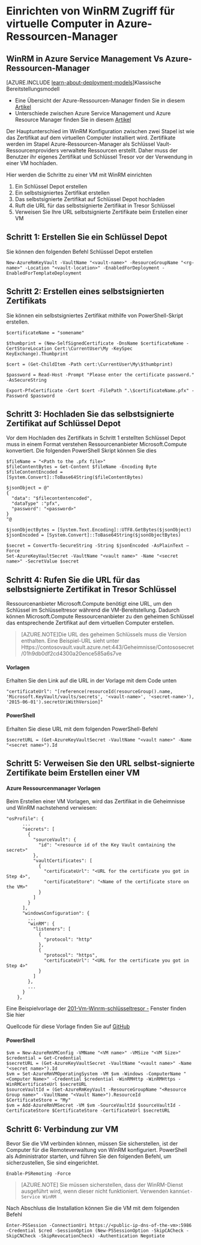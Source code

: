 <properties
    pageTitle="Einrichten von WinRM Zugriff für virtuelle Computer in Azure-Ressourcen-Manager | Microsoft Azure"
    description="WinRM Zugriff mit einem Ressourcenmanager Azure virtuellen Computer einrichten"
    services="virtual-machines-windows"
    documentationCenter=""
    authors="singhkays"
    manager="timlt"
    editor=""
    tags="azure-resource-manager"/>

<tags
    ms.service="virtual-machines-windows"
    ms.workload="infrastructure-services"
    ms.tgt_pltfrm="vm-windows"
    ms.devlang="na"
    ms.topic="article"
    ms.date="06/16/2016"
    ms.author="singhkay"/>

# <a name="setting-up-winrm-access-for-virtual-machines-in-azure-resource-manager"></a>Einrichten von WinRM Zugriff für virtuelle Computer in Azure-Ressourcen-Manager

## <a name="winrm-in-azure-service-management-vs-azure-resource-manager"></a>WinRM in Azure Service Management Vs Azure-Ressourcen-Manager

[AZURE.INCLUDE [learn-about-deployment-models](../../includes/learn-about-deployment-models-rm-include.md)]Klassische Bereitstellungsmodell

* Eine Übersicht der Azure-Ressourcen-Manager finden Sie in diesem [Artikel](../azure-resource-manager/resource-group-overview.md)
* Unterschiede zwischen Azure Service Management und Azure Resource Manager finden Sie in diesem [Artikel](../resource-manager-deployment-model.md)

Der Hauptunterschied im WinRM Konfiguration zwischen zwei Stapel ist wie das Zertifikat auf dem virtuellen Computer installiert wird. Zertifikate werden im Stapel Azure-Ressourcen-Manager als Schlüssel Vault-Ressourcenproviders verwaltete Ressourcen erstellt. Daher muss der Benutzer ihr eigenes Zertifikat und Schlüssel Tresor vor der Verwendung in einer VM hochladen.

Hier werden die Schritte zu einer VM mit WinRM einrichten

1. Ein Schlüssel Depot erstellen
2. Ein selbstsigniertes Zertifikat erstellen
3. Das selbstsignierte Zertifikat auf Schlüssel Depot hochladen
4. Ruft die URL für das selbstsignierte Zertifikat in Tresor Schlüssel
5. Verweisen Sie Ihre URL selbstsignierte Zertifikate beim Erstellen einer VM

## <a name="step-1-create-a-key-vault"></a>Schritt 1: Erstellen Sie ein Schlüssel Depot

Sie können den folgenden Befehl Schlüssel Depot erstellen

```
New-AzureRmKeyVault -VaultName "<vault-name>" -ResourceGroupName "<rg-name>" -Location "<vault-location>" -EnabledForDeployment -EnabledForTemplateDeployment
```

## <a name="step-2-create-a-self-signed-certificate"></a>Schritt 2: Erstellen eines selbstsignierten Zertifikats
Sie können ein selbstsigniertes Zertifikat mithilfe von PowerShell-Skript erstellen.

```
$certificateName = "somename"

$thumbprint = (New-SelfSignedCertificate -DnsName $certificateName -CertStoreLocation Cert:\CurrentUser\My -KeySpec KeyExchange).Thumbprint

$cert = (Get-ChildItem -Path cert:\CurrentUser\My\$thumbprint)

$password = Read-Host -Prompt "Please enter the certificate password." -AsSecureString

Export-PfxCertificate -Cert $cert -FilePath ".\$certificateName.pfx" -Password $password
```

## <a name="step-3-upload-your-self-signed-certificate-to-the-key-vault"></a>Schritt 3: Hochladen Sie das selbstsignierte Zertifikat auf Schlüssel Depot

Vor dem Hochladen des Zertifikats in Schritt 1 erstellten Schlüssel Depot muss in einem Format verstehen Ressourcenanbieter Microsoft.Compute konvertiert. Die folgenden PowerShell Skript können Sie dies

```
$fileName = "<Path to the .pfx file>"
$fileContentBytes = Get-Content $fileName -Encoding Byte
$fileContentEncoded = [System.Convert]::ToBase64String($fileContentBytes)

$jsonObject = @"
{
  "data": "$filecontentencoded",
  "dataType" :"pfx",
  "password": "<password>"
}
"@

$jsonObjectBytes = [System.Text.Encoding]::UTF8.GetBytes($jsonObject)
$jsonEncoded = [System.Convert]::ToBase64String($jsonObjectBytes)

$secret = ConvertTo-SecureString -String $jsonEncoded -AsPlainText –Force
Set-AzureKeyVaultSecret -VaultName "<vault name>" -Name "<secret name>" -SecretValue $secret
```

## <a name="step-4-get-the-url-for-your-self-signed-certificate-in-the-key-vault"></a>Schritt 4: Rufen Sie die URL für das selbstsignierte Zertifikat in Tresor Schlüssel

Ressourcenanbieter Microsoft.Compute benötigt eine URL, um den Schlüssel im Schlüsseltresor während die VM-Bereitstellung. Dadurch können Microsoft.Compute Ressourcenanbieter zu den geheimen Schlüssel das entsprechende Zertifikat auf dem virtuellen Computer erstellen.

>[AZURE.NOTE]Die URL des geheimen Schlüssels muss die Version enthalten. Eine Beispiel-URL sieht unter Https://contosovault.vault.azure.net:443/Geheimnisse/Contososecret/01h9db0df2cd4300a20ence585a6s7ve


#### <a name="templates"></a>Vorlagen

Erhalten Sie den Link auf die URL in der Vorlage mit dem Code unten

    "certificateUrl": "[reference(resourceId(resourceGroup().name, 'Microsoft.KeyVault/vaults/secrets', '<vault-name>', '<secret-name>'), '2015-06-01').secretUriWithVersion]"

#### <a name="powershell"></a>PowerShell

Erhalten Sie diese URL mit dem folgenden PowerShell-Befehl

    $secretURL = (Get-AzureKeyVaultSecret -VaultName "<vault name>" -Name "<secret name>").Id

## <a name="step-5-reference-your-self-signed-certificates-url-while-creating-a-vm"></a>Schritt 5: Verweisen Sie den URL selbst-signierte Zertifikate beim Erstellen einer VM

#### <a name="azure-resource-manager-templates"></a>Azure Ressourcenmanager Vorlagen

Beim Erstellen einer VM Vorlagen, wird das Zertifikat in die Geheimnisse und WinRM nachstehend verwiesen:

    "osProfile": {
          ...
          "secrets": [
            {
              "sourceVault": {
                "id": "<resource id of the Key Vault containing the secret>"
              },
              "vaultCertificates": [
                {
                  "certificateUrl": "<URL for the certificate you got in Step 4>",
                  "certificateStore": "<Name of the certificate store on the VM>"
                }
              ]
            }
          ],
          "windowsConfiguration": {
            ...
            "winRM": {
              "listeners": [
                {
                  "protocol": "http"
                },
                {
                  "protocol": "https",
                  "certificateUrl": "<URL for the certificate you got in Step 4>"
                }
              ]
            },
            ...
          }
        },

Eine Beispielvorlage der [201-Vm-Winrm-schlüsseltresor -](https://azure.microsoft.com/documentation/templates/201-vm-winrm-keyvault-windows) Fenster finden Sie hier

Quellcode für diese Vorlage finden Sie auf [GitHub](https://github.com/Azure/azure-quickstart-templates/tree/master/201-vm-winrm-keyvault-windows)

#### <a name="powershell"></a>PowerShell

    $vm = New-AzureRmVMConfig -VMName "<VM name>" -VMSize "<VM Size>"
    $credential = Get-Credential
    $secretURL = (Get-AzureKeyVaultSecret -VaultName "<vault name>" -Name "<secret name>").Id
    $vm = Set-AzureRmVMOperatingSystem -VM $vm -Windows -ComputerName "<Computer Name>" -Credential $credential -WinRMHttp -WinRMHttps -WinRMCertificateUrl $secretURL
    $sourceVaultId = (Get-AzureRmKeyVault -ResourceGroupName "<Resource Group name>" -VaultName "<Vault Name>").ResourceId
    $CertificateStore = "My"
    $vm = Add-AzureRmVMSecret -VM $vm -SourceVaultId $sourceVaultId -CertificateStore $CertificateStore -CertificateUrl $secretURL

## <a name="step-6-connecting-to-the-vm"></a>Schritt 6: Verbindung zur VM
Bevor Sie die VM verbinden können, müssen Sie sicherstellen, ist der Computer für die Remoteverwaltung von WinRM konfiguriert. PowerShell als Administrator starten, und führen Sie den folgenden Befehl, um sicherzustellen, Sie sind eingerichtet.

    Enable-PSRemoting -Force

>[AZURE.NOTE] Sie müssen sicherstellen, dass der WinRM-Dienst ausgeführt wird, wenn dieser nicht funktioniert. Verwenden kann`Get-Service WinRM`

Nach Abschluss die Installation können Sie die VM mit dem folgenden Befehl

    Enter-PSSession -ConnectionUri https://<public-ip-dns-of-the-vm>:5986 -Credential $cred -SessionOption (New-PSSessionOption -SkipCACheck -SkipCNCheck -SkipRevocationCheck) -Authentication Negotiate
